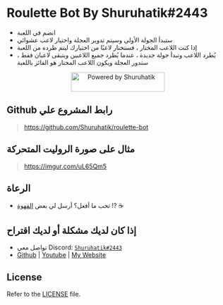 Roulette Bot By Shuruhatik#2443
====
- انضم في اللعبة
- ستبدأ الجولة الأولى وسيتم تدوير العجلة واختيار لاعب عشوائي
- إذا كنت اللاعب المختار ، فستختار لاعبًا من اختيارك ليتم طرده من اللعبة
- يُطرد اللاعب وتبدأ جولة جديدة ، عندما يُطرد جميع اللاعبين ويتبقى لاعبان فقط ، ستدور العجلة ويكون اللاعب المختار هو الفائز باللعبة

<div align="center">
    <p>
		<a href="https://bio.shuruhatik.com/" target="_blank"><img src="https://i.imgur.com/0Vm4FRF.png" width="212" height="44" alt="Powered by Shuruhatik"/></a>
	</p>
</div>

## Github رابط المشروع علي
> https://github.com/Shuruhatik/roulette-bot

## مثال على صورة الروليت المتحركة
> https://imgur.com/uL65Qm5

## الرعاة 
- تحب ما أفعل؟ أرسل لي بعض [القهوة](https://buymeacoff.ee/shuruhatik) !?  ☕

## إذا كان لديك مشكلة أو لديك اقتراح
- تواصل معي Discord: [`Shuruhatik#2443`](https://github.com/shuruhatik)
- [Github](https://github.com/shuruhatik) | [Youtube](https://www.youtube.com/@shuruhatik) | [My Website](https://www.shuruhatik.com/)



## License
Refer to the [LICENSE](https://github.com/Shuruhatik/roulette-bot/blob/main/LICENSE) file.
